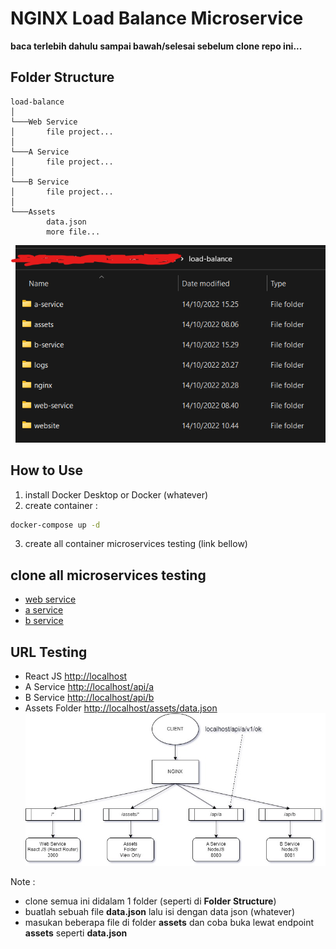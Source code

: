 # NGINX Load Balance Microservice

**baca terlebih dahulu sampai bawah/selesai sebelum clone repo ini...**

## Folder Structure
```
load-balance
│
└───Web Service
│       file project...
│
└───A Service
│       file project...
│
└───B Service
│       file project...
│
└───Assets
        data.json
        more file...
```
![Folder Schemas (explorer)](folder_schemas.png)

## How to Use
1. install Docker Desktop or Docker (whatever)
2. create container :
```bash
docker-compose up -d
```
3. create all container microservices testing (link bellow)

## clone all microservices testing
- [web service](https://github.com/jefripunza/example-web-service.git)
- [a service](https://github.com/jefripunza/example-a-service.git)
- [b service](https://github.com/jefripunza/example-b-service.git)

## URL Testing
- React JS [http://localhost](http://localhost)
- A Service [http://localhost/api/a](http://localhost/api/a)
- B Service [http://localhost/api/b](http://localhost/api/b)
- Assets Folder [http://localhost/assets/data.json](http://localhost/assets/data.json)
![Schemas Routing (diagram)](schema.jpg)

Note :
- clone semua ini didalam 1 folder (seperti di **Folder Structure**)
- buatlah sebuah file **data.json** lalu isi dengan data json (whatever)
- masukan beberapa file di folder **assets** dan coba buka lewat endpoint **assets** seperti **data.json**
